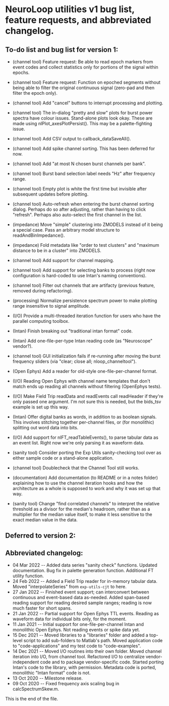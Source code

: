 # NeuroLoop utilities v1 bug list, feature requests, and abbreviated changelog.


## To-do list and bug list for version 1:

* (channel tool) Feature request:
Be able to read epoch markers from event codes and collect statistics only
for portions of the signal within epochs.

* (channel tool) Feature request: Function on epoched segments without being
able to filter the original continuous signal (zero-pad and then filter the
epoch only).

* (channel tool) Add "cancel" buttons to interrupt processing and plotting.

* (channel tool) The in-dialog "pretty and slow" plots for burst power spectra
have colour issues. Stand-alone plots look okay. These are made using
nlPlot_axesPlotPersist(). This may be a palette-fighting issue.

* (channel tool) Add CSV output to callback_dataSaveAll().

* (channel tool) Add spike channel sorting. This has been deferred for now.

* (channel tool) Add "at most N chosen burst channels per bank".

* (channel tool) Burst band selection label needs "Hz" after frequency range.

* (channel tool) Empty plot is white the first time but invisible after
subsequent updates before plotting.

* (channel tool) Auto-refresh when entering the burst channel sorting dialog.
Perhaps do so after adjusting, rather than having to click "refresh". Perhaps
also auto-select the first channel in the list.

* (impedance) Move "simple" clustering into ZMODELS instead of it being a
special case. Pass an arbitrary model structure to readAndBinImpedance().

* (impedance) Fold metadata like "order to test clusters" and "maximum
distance to be in a cluster" into ZMODELS.

* (channel tool) Add support for channel mapping.

* (channel tool) Add support for selecting banks to process (right now
configuration is hard-coded to use Intan's naming conventions).

* (channel tool) Filter out channels that are artifacty (previous feature,
removed during refactoring).

* (processing) Normalize persistence spectrum power to make plotting range
insensitive to signal amplitude.

* (I/O) Provide a multi-threaded iteration function for users who have the
parallel computing toolbox.

* (Intan) Finish breaking out "traditional intan format" code.

* (Intan) Add one-file-per-type Intan reading code (as "Neuroscope" vendor?).

* (channel tool) GUI initialization fails if re-running after moving the
burst frequency sliders (via "clear; close all; nloop_channeltool").

* (Open Ephys) Add a reader for old-style one-file-per-channel format.

* (I/O) Reading Open Ephys with channel name templates that don't match
ends up reading all channels without filtering (OpenEphys tests).

* (I/O) Make Field Trip readData and readEvents call readHeader if they're
only passed one argument. I'm not sure this is needed, but the bids_tsv
example is set up this way.

* (Intan) Offer digital banks as words, in addition to as boolean signals.
This involves stitching together per-channel files, or (for monolithic)
splitting out word data into bits.

* (I/O) Add support for nlFT_readTableEvents(), to parse tabular data as
an event list. Right now we're only parsing it as waveform data.

* (sanity tool) Consider porting the Exp Utils sanity-checking tool over
as either sample code or a stand-alone application.

* (channel tool) Doublecheck that the Channel Tool still works.

* (documentation) Add documentation (to README or in a notes folder)
explaining how to use the channel iteration hooks and how the architecture
as a whole is supposed to work and why it was set up that way.

* (sanity tool) Change "find correlated channels" to interpret the relative
threshold as a divisor for the median's headroom, rather than as a multiplier
for the median value itself, to make it less sensitive to the exact median
value in the data.


## Deferred to version 2:



## Abbreviated changelog:

* 04 Mar 2022 --
Added data series "sanity check" functions. Updated documentation.
Bug fix in palette generation function. Additional FT utility function.
* 24 Feb 2022 --
Added a Field Trip reader for in-memory tabular data. Moved
"interpolateSeries" from `exp-utils-cjt` to here.
* 27 Jan 2022 --
Finished event support; can interconvert between continuous and event-based
data as-needed. Added span-based reading support for reading desired sample
ranges; reading is now much faster for short spans.
* 21 Jan 2022 --
Partial support for Open Ephys TTL events. Reading as waveform data for
individual bits only, for the moment.
* 11 Jan 2021 --
Initial support for one-file-per-channel Intan and monolithic Open Ephys.
Not reading events or spike data yet.
* 15 Dec 2021 --
Moved libraries to a "libraries" folder and added a top-level script to add
sub-folders to Matlab's path.
Moved application code to "code-applications" and my test code to
"code-examples".
* 14 Dec 2021 --
Moved I/O routines into their own folder.
Moved channel iteration into I/O, from channel tool.
Refactored I/O to centralize vendor-independent code and to package
vendor-specific code.
Started porting Intan's code to the library, with permission. Metadata code
is ported, monolithic "Intan format" code is not.
* 13 Oct 2020 --
Milestone release.
* 09 Oct 2020 --
Fixed frequency axis scaling bug in calcSpectrumSkew.m.


This is the end of the file.
